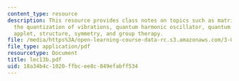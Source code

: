 ```yaml
---
content_type: resource
description: This resource provides class notes on topics such as matrix formulation,
  the quantization of vibrations, quantum harmonic oscillator, quantum oscillator
  applet, structure, symmetry, and group therapy.
file: /media/https%3A/open-learning-course-data-rc.s3.amazonaws.com/3-012-fundamentals-of-materials-science-fall-2005/18a34b4c1020ffbcee8c849efabff534_lec13b.pdf
file_type: application/pdf
resourcetype: Document
title: lec13b.pdf
uid: 18a34b4c-1020-ffbc-ee8c-849efabff534
---
```

